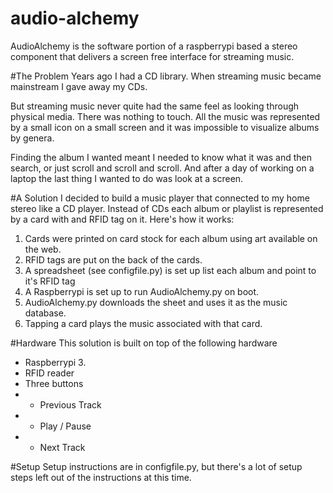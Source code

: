 # audio-alchemy
AudioAlchemy is the software portion of a raspberrypi based a stereo component that delivers a screen free 
interface for streaming music. 

#The Problem
Years ago I had a CD library. When streaming music became mainstream I gave away my CDs. 

But streaming music never quite had the same feel as looking through physical media. There was nothing to touch. 
All the music was represented by a small icon on a small screen and it was impossible to visualize albums by genera.

Finding the album I wanted meant I needed to know what it was and then search, or just scroll and scroll and scroll. And 
after a day of working on a laptop the last thing I wanted to do was look at a screen.


#A Solution
I decided to build a music player that connected to my home stereo like a CD player. Instead of 
CDs each album or playlist is represented by a card with and RFID tag on it. Here's how it works:

1. Cards were printed on card stock for each album using art available on the web.
2. RFID tags are put on the back of the cards. 
3. A spreadsheet (see configfile.py) is set up list each album and point to it's RFID tag 
4. A Raspberrypi is set up to run AudioAlchemy.py on boot.  
5. AudioAlchemy.py downloads the sheet and uses it as the music database. 
6. Tapping a card plays the music associated with that card.

#Hardware
This solution is built on top of the following hardware

- Raspberrypi 3. 
- RFID reader
- Three buttons
- - Previous Track
- - Play / Pause
- - Next Track

#Setup
Setup instructions are in configfile.py, but there's a lot of setup steps left out of the instructions at this time.


